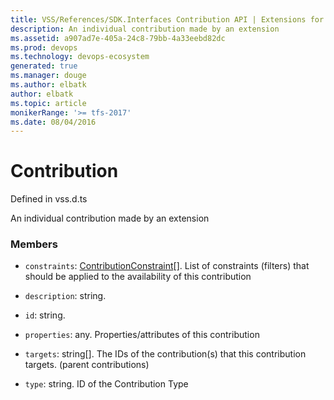 ```yaml
---
title: VSS/References/SDK.Interfaces Contribution API | Extensions for Azure DevOps Services
description: An individual contribution made by an extension
ms.assetid: a907ad7e-405a-24c8-79bb-4a33eebd82dc
ms.prod: devops
ms.technology: devops-ecosystem
generated: true
ms.manager: douge
ms.author: elbatk
author: elbatk
ms.topic: article
monikerRange: '>= tfs-2017'
ms.date: 08/04/2016
---
```


# Contribution

Defined in vss.d.ts


An individual contribution made by an extension 

### Members

* `constraints`: [ContributionConstraint](../../../VSS/References/SDK_Interfaces/ContributionConstraint.md)[]. List of constraints (filters) that should be applied to the availability of this contribution

* `description`: string. 

* `id`: string. 

* `properties`: any. Properties/attributes of this contribution

* `targets`: string[]. The IDs of the contribution(s) that this contribution targets. (parent contributions)

* `type`: string. ID of the Contribution Type

